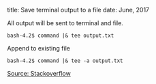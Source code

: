 title: Save terminal output to a file
date: June, 2017

All output will be sent to terminal
and file.

```
bash-4.2$ command |& tee output.txt
```

Append to existing file

```
bash-4.2$ command |& tee -a output.txt
```

[Source: Stackoverflow](https://askubuntu.com/a/731237)
